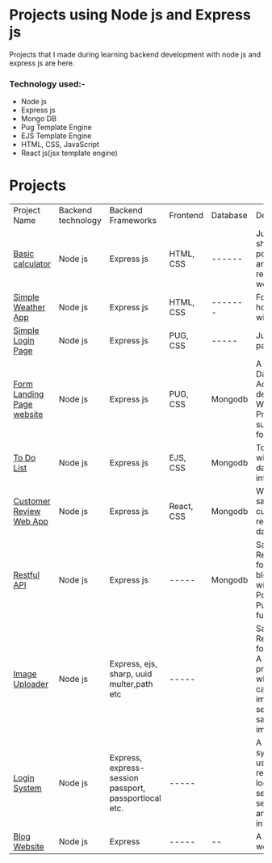 # Projects using Node js and Express js
Projects that I made during learning backend development with node js and express js are here.

### Technology used:-
<ul>
<li>Node js</li>
<li>Express js</li>
<li>Mongo DB</li>
<li>Pug Template Engine</li>
<li>EJS Template Engine</li>
<li>HTML, CSS, JavaScript</li>
<li>React js(jsx template engine)</li>
</ul>


# Projects

<!-- ________________________________________________________________________________ -->
<table>
<tr>
<td>Project <br>Name</td>
<td>Backend <br>technology</td>
<td>Backend <br>Frameworks</td>
<td>Frontend</td>
<td>Database</td>
<td>Description</td>
</tr>
<!--                           _________________                                    -->
<tr>
<td><a href="calculator">Basic calculator</a></td>
<td>Node js</td>
<td>Express js</td>
<td>HTML, CSS</td>
<td>------</td>
<td>Just for showing how post<br> and get requests work</td>
</tr>

<tr>
<td><a href="simple-weather-app">Simple Weather App</a></td>
<td>Node js</td>
<td>Express js</td>
<td>HTML, CSS</td>
<td>-------</td>
<td>For showing how to work<br> with APIs</td>
</tr>

<tr>
<td><a href="basic-login-system">Simple Login Page</a></td>
<td>Node js</td>
<td>Express js</td>
<td>PUG, CSS</td>
<td>-----</td>
<td>Just a simple page</td>
</tr>

<tr>
<td><a href="form-landing-page">Form Landing<br> Page  website</a></td>
<td>Node js</td>
<td>Express js</td>
<td>PUG, CSS</td>
<td>Mongodb</td>
<td>A Sample Dance Academy demo<br> Website Project with<br> submitting form</td>
</tr>

<tr>
<td><a href="todolist">To Do List </a></td>
<td>Node js</td>
<td>Express js</td>
<td>EJS, CSS</td>
<td>Mongodb</td>
<td>To Do list with<br> database integration</td>
</tr>

<tr>
<td><a href="customer-review-app">Customer Review<br> Web App</a></td>
<td>Node js</td>
<td>Express js</td>
<td>React, CSS</td>
<td>Mongodb</td>
<td>Web app for saving<br> customer reviews to the<br> database</td>
</tr>

<tr>
<td><a href="restful-api">Restful API</a></td>
<td>Node js</td>
<td>Express js</td>
<td>-----</td>
<td>Mongodb</td>
<td>Sample Restful API for <br>blog website with Get, Post, Delete<br> Put, Patch functionalities</td>
</tr>

<tr>
<td><a href="node-js-img">Image Uploader</a></td>
<td>Node js</td>
<td>Express, ejs, sharp, uuid<br>multer,path etc</td>
<td>-----</td>
<td></td>
<td>Sample Restful API for <br>A simple project in which user can upload images and <br>server can save the images</td>
</tr>

<tr>
<td><a href="loginsystem-cookies-sessions">Login System</a></td>
<td>Node js</td>
<td>Express, express-session<br>passport, passportlocal etc.</td>
<td>-----</td>
<td></td>
<td>A simple login system <br>user can register and login and see secrets <br>setup session and cookies in node js</td>
</tr>

<tr>
<td><a href="Blog-Website">Blog Website</a></td>
<td>Node js</td>
<td>Express</td>
<td>-----</td>
<td>--</td>
<td>A simple blog website</td>
</tr>



</table>



